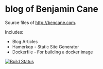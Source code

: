 blog of Benjamin Cane
====

Source files of http://bencane.com.

Includes:
  * Blog Articles
  * Hamerkop - Static Site Generator
  * Dockerfile - For building a docker image

[![Build Status](https://travis-ci.org/madflojo/blog.svg?branch=master)](https://travis-ci.org/madflojo/blog)
